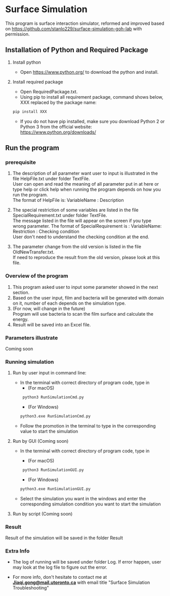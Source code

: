# Surface Simulation
This program is surface interaction simulator, 
reformed and improved based on https://github.com/stanlo229/surface-simulation-goh-lab with permission.

## Installation of Python and Required Package

1. Install python
    * Open https://www.python.org/ to download the python and install.
    
2. Install required package
    * Open RequiredPackage.txt.
    * Using pip to install all requirement package, command shows below, XXX replaced by the package name:
    ```bash
    pip install XXX
    ```
    * If you do not have pip installed, make sure you download Python 2 or Python 3 from the official 
      website: https://www.python.org/downloads/

## Run the program

### prerequisite
1. The description of all parameter want user to input is illustrated in the file HelpFile.txt under folder TextFile.  
   User can open and read the meaning of all parameter put in at here or type help or click help when running the 
   program depends on how you run the program.  
   The format of HelpFile is: VariableName : Description

2. The special restriction of some variables are listed in the file SpecialRequirement.txt under folder TextFile.  
   The message listed in the file will appear on the screen if you type wrong parameter. The format of SpecialRequirement is :
   VariableName: Restriction : Checking condition  
   User don't need to understand the checking condition at the end.

3. The parameter change from the old version is listed in the file OldNewTransfer.txt.  
   If need to reproduce the result from the old version, please look at this file.

### Overview of the program
1. This program asked user to input some parameter showed in the next section.
2. Based on the user input, film and bacteria will be generated with domain on it, number of each depends on the simulation type.
3. (For now, will change in the future)  
   Program will use bacteria to scan the film surface and calculate the energy.
4. Result will be saved into an Excel file.


### Parameters illustrate
Coming soon


### Running simulation
1. Run by user input in command line:
   * In the terminal with correct directory of program code, type in 
     * (For macOS)
     ```bash
      python3 RunSimulationCmd.py
      ```
      * (For Windows)
      ```bash
      python3.exe RunSimulationCmd.py
      ```
   * Follow the promotion in the terminal to type in the corresponding value to start the simulation
   
2. Run by GUI (Coming soon)
   * In the terminal with correct directory of program code, type in 
     * (For macOS)
     ```bash
      python3 RunSimulationGUI.py
      ```
      * (For Windows)
      ```bash
      python3.exe RunSimulationGUI.py
      ```
     
   * Select the simulation you want in the windows and enter the corresponding simulation condition you want to start the simulation
   
3. Run by script (Coming soon)

### Result
Result of the simulation will be saved in the folder Result

### Extra Info
* The log of running will be saved under folder Log. If error happen, user may look at the log file to figure out the error.

* For more info, don't hesitate to contact me at **Jiaqi.gong@mail.utoronto.ca** with email title "Surface Simulation Troubleshooting"
   
